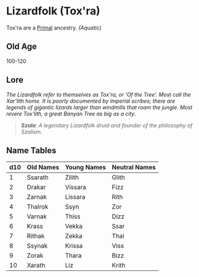 # Lizardfolk (Tox'ra)

Tox'ra are a [Primal](../Mechanical/Primal.md) ancestry. *(Aquatic)*

## Old Age

100-120

## Lore

*The Lizardfolk refer to themselves as Tox'ra, or 'Of the Tree'. Most call the Xar'lith home. It is poorly documented by imperial scribes; there are legends of gigantic lizards larger than windmills that roam the jungle. Most revere Tox'lith, a great Banyan Tree as big as a city*.

> ***Szala**: A legendary Lizardfolk druid and founder of the philosophy of Szalism.*

## Name Tables

| d10 | Old Names | Young Names | Neutral Names |
| --- | --------- | ----------- | ------------- |
| 1   | Ssarath   | Zilith      | Glith         |
| 2   | Drakar    | Vissara     | Fizz          |
| 3   | Zarnak    | Lissara     | Rith          |
| 4   | Thalrok   | Ssyn        | Zor           |
| 5   | Varnak    | Thiss       | Dizz          |
| 6   | Krass     | Vekka       | Ssar          |
| 7   | Rithak    | Zekka       | Thal          |
| 8   | Ssynak    | Krissa      | Viss          |
| 9   | Zorak     | Thara       | Bizz          |
| 10  | Xarath    | Liz         | Krith         |

